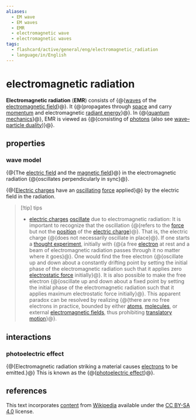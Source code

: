```yaml
---
aliases:
  - EM wave
  - EM waves
  - EMR
  - electromagnetic wave
  - electromagnetic waves
tags:
  - flashcard/active/general/eng/electromagnetic_radiation
  - language/in/English
---
```


# electromagnetic radiation

__Electromagnetic radiation__ (__EMR__) consists of {@{[waves](wave.md) of the [electromagnetic field](electromagnetic%20field.md)}@}.  It {@{propagates through [space](space.md) and carry [momentum](momentum.md) and electromagnetic [radiant energy](radiant%20energy.md)}@}. In {@{[quantum mechanics](quantum%20mechanics.md)}@}, EMR is viewed as {@{consisting of [photons](photon.md) (also see [wave–particle duality](wave–particle%20duality.md))}@}. <!--SR:!2031-11-02,2352,290!2028-08-28,1156,346!2028-09-11,1156,346!2030-08-04,1736,366-->

## properties

### wave model

{@{The [electric field](electric%20field.md) and the [magnetic field](magnetic%20field.md)}@} in the electromagnetic radiation {@{oscillates perpendicularly in sync}@}. <!--SR:!2031-11-23,2368,290!2032-02-10,2420,290-->

{@{[Electric charges](electric%20charge.md) have an [oscillating](oscillation.md) [force](force.md) applied}@} by the electric field in the radiation. <!--SR:!2029-01-15,1304,230-->

> [!tip] tips
>
> - [electric charges](electric%20charge.md) [oscillate](oscillation.md) due to electromagnetic radiation: It is important to recognize that the oscillation {@{refers to the [force](force.md) but not the [position](position%20(geometry).md) of the [electric charge](electric%20charge.md)}@}. That is, the electric charge {@{does not necessarily oscillate in place}@}. If one starts a [thought experiment](thought%20experiment.md), initially with {@{a free [electron](electron.md) at rest and a beam of electromagnetic radiation passes through it no matter where it goes}@}. One would find the free electron {@{oscillate up and down about a constantly drifting point by setting the initial phase of the electromagnetic radiation such that it applies zero [electrostatic force](Coulomb's%20law.md) initially}@}. It is also possible to make the free electron {@{oscillate up and down about a fixed point by setting the initial phase of the electromagnetic radiation such that it applies maximum electrostatic force initially}@}. This apparent paradox can be resolved by realizing {@{there are no free electrons in practice, bounded by either [atoms](atom.md), [molecules](molecule.md), or external [electromagnetic fields](electromagnetic%20field.md), thus prohibiting [translatory motion](translation%20(geometry).md)}@}. <!--SR:!2027-06-30,942,335!2027-01-18,823,335!2026-05-02,534,275!2029-02-21,1315,295!2026-03-01,525,315!2026-10-26,609,255-->

## interactions

### photoelectric effect

{@{Electromagnetic radiation striking a material causes [electrons](electron.md) to be emitted.}@} This is known as the {@{[photoelectric effect](photoelectric%20effect.md)}@}. <!--SR:!2027-09-10,987,230!2032-01-18,2532,330-->

## references

This text incorporates [content](https://en.wikipedia.org/wiki/electromagnetic_radiation) from [Wikipedia](Wikipedia.md) available under the [CC BY-SA 4.0](https://creativecommons.org/licenses/by-sa/4.0/) license.
